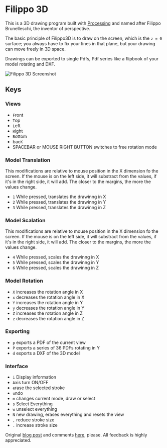 # Filippo 3D

This is a 3D drawing program built with [Processing](http://www.processing.org) and named after Filippo Brunelleschi, the inventor of perspective.

The basic principle of Filippo3D is to draw on the screen, which is the <code>z = 0</code> surface; you always have to fix your lines in that plane, but your drawing can move freely in 3D space. 

Drawings can be exported to single Pdfs, Pdf series like a flipbook of your model rotating and DXF. 

![Filippo 3D Screenshot](http://cl.ly/image/1i320j2f1k0k/Captura%20de%20pantalla%202014-05-19%20a%20la(s)%2021.32.57.PNG)

## Keys

### Views

* <code>F</code>ront
* <code>T</code>op
* <code>L</code>eft
* <code>R</code>ight
* <code>B</code>ottom
* bac<code>K</code>
* SPACEBAR or MOUSE RIGHT BUTTON switches to free rotation mode
 
### Model Translation

This modifications are relative to mouse position in the X dimension fo the screen. If the mouse is on the left side, it will substract from the values, if it's in the right side, it will add. The closer to the margins, the more the values change.

* <code>1</code> While pressed, translates the drawinng in X
* <code>2</code> While pressed, translates the drawinng in Y
* <code>3</code> While pressed, translates the drawinng in Z
 
### Model Scalation

This modifications are relative to mouse position in the X dimension fo the screen. If the mouse is on the left side, it will substract from the values, if it's in the right side, it will add. The closer to the margins, the more the values change.

* <code>4</code> While pressed, scales the drawinng in X
* <code>5</code> While pressed, scales the drawinng in Y
* <code>6</code> While pressed, scales the drawinng in Z
 
### Model Rotation
* <code>X</code> increases the rotation angle in X
* <code>x</code> decreases the rotation angle in X
* <code>Y</code> increases the rotation angle in Y
* <code>y</code> decreases the rotation angle in Y
* <code>Z</code> increases the rotation angle in Z
* <code>z</code> decreases the rotation angle in Z
 
### Exporting
* <code>p</code> exports a PDF of the current view
* <code>P</code> exports a series of 36 PDFs rotating in Y
* <code>d</code> exports a DXF of the 3D model
 
### Interface
* <code>i</code> Display information
* <code>A</code>xis turn ON/OFF
* <code>e</code>rase the selected stroke
* <code>u</code>ndo
* <code>m</code> changes current mode, draw or select
* <code>s</code> Select Everything
* <code>w</code> unselect everything
* <code>N</code> new drawing, erases everything and resets the view
* <code>,</code> reduce stroke size
* <code>.</code> increase stroke size

Original [blog post](http://www.herbertspencer.net/2006/filippo-3d-ver-01/) and comments [here](http://www.herbertspencer.net/2006/filippo-3d-ver-01/#comments), please. All feedback is highly appreciated.